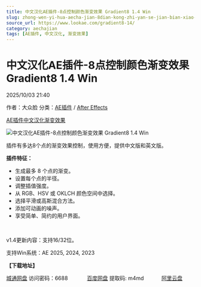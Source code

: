```yaml
---
title: 中文汉化AE插件-8点控制颜色渐变效果 Gradient8 1.4 Win
slug: zhong-wen-yi-hua-aecha-jian-8dian-kong-zhi-yan-se-jian-bian-xiao-guo-gradient8-1-4-win
source_url: https://www.lookae.com/gradient8-14/
category: aechajian
tags: [AE插件, 中文汉化, 渐变效果]
---
```

# 中文汉化AE插件-8点控制颜色渐变效果 Gradient8 1.4 Win

2025/10/03 21:40

作者：大众脸
分类：[AE插件](https://www.lookae.com/after-effects/aechajian/) / [After Effects](https://www.lookae.com/after-effects/)

[AE插件](https://www.lookae.com/tag/ae%e6%8f%92%e4%bb%b6/)[中文汉化](https://www.lookae.com/tag/%e4%b8%ad%e6%96%87%e6%b1%89%e5%8c%96/)[渐变效果](https://www.lookae.com/tag/%e6%b8%90%e5%8f%98%e6%95%88%e6%9e%9c/)

![中文汉化AE插件-8点控制颜色渐变效果 Gradient8 1.4 Win](https://www.lookae.com/wp-content/uploads/2025/07/Gradient8.jpg "中文汉化AE插件-8点控制颜色渐变效果 Gradient8 1.4 Win-LookAE.com")

插件有多达8个点的渐变效果控制，使用方便，提供中文版和英文版。

**插件特征：**

* 生成最多 8 个点的渐变。
* 设置每个点的半径。
* 调整插值强度。
* 从 RGB、HSV 或 OKLCH 颜色空间中选择。
* 选择平滑或高斯混合方法。
* 添加可动画的噪声。
* 享受简单、简约的用户界面。

[﻿](http://cloud.video.taobao.com/play/u/null/p/1/e/6/t/1/526210232745.mp4)

v1.4更新内容：支持16/32位。

支持Win系统：AE 2025, 2024, 2023

**【下载地址】**

[城通网盘](https://url70.ctfile.com/f/2827370-8445171976-7a3bef?p=4431) 访问密码：6688             [百度网盘](https://pan.baidu.com/s/1zTmFhPgEcogZ-3k27sF1ZA?pwd=m4md) 提取码: m4md            [阿里云盘](https://www.alipan.com/s/Pyquf7KXF9e)
